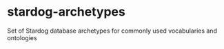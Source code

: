 # stardog-archetypes
Set of Stardog database archetypes for commonly used vocabularies and ontologies
